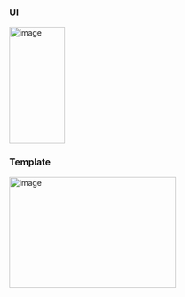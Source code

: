 ### UI


<img width="100" height="210" alt="image" src="https://github.com/user-attachments/assets/e0446b29-7082-45be-a40a-d6d76837f52f" />

### Template
<img width="300" height="200" alt="image" src="https://github.com/user-attachments/assets/8139e040-34bc-4e0c-b065-d86f3985cdc6" />

